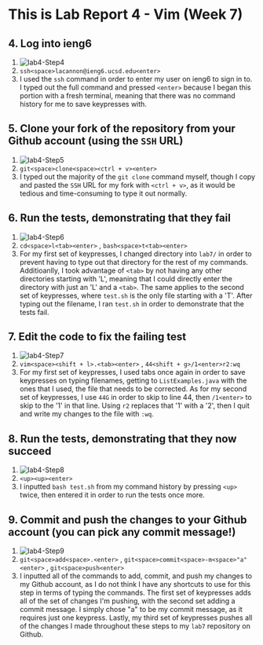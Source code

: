 # This is Lab Report 4 - Vim (Week 7)

## 4. Log into ieng6
1. ![lab4-Step4](https://github.com/clockuru/cse15l-lab-reports/assets/146829235/471731d8-25e8-429a-8ac3-a4e615e4163d)<br/>
2. `ssh<space>lacannon@ieng6.ucsd.edu<enter>`<br/>
3. I used the `ssh` command in order to enter my user on ieng6 to sign in to. I typed out the full command and pressed `<enter>` because I began this portion with a fresh terminal, meaning that there was no command history for me to save keypresses with.<br/>
## 5. Clone your fork of the repository from your Github account (using the `SSH` URL)
1. ![lab4-Step5](https://github.com/clockuru/cse15l-lab-reports/assets/146829235/9fa89e85-e91b-4dfb-8569-b7627b7a90d5)<br/>
2. `git<space>clone<space><ctrl + v><enter>`<br/>
3. I typed out the majority of the `git clone` command myself, though I copy and pasted the `SSH` URL for my fork with `<ctrl + v>`, as it would be tedious and time-consuming to type it out normally.<br/>
## 6. Run the tests, demonstrating that they fail
1. ![lab4-Step6](https://github.com/clockuru/cse15l-lab-reports/assets/146829235/428830b5-2935-4b01-819a-902b15583b87)<br/>
2. `cd<space>l<tab><enter>` , `bash<space>t<tab><enter>`<br/>
3. For my first set of keypresses, I changed directory into `lab7/` in order to prevent having to type out that directory for the rest of my commands. Additioanlly, I took advantage of `<tab>` by not having any other directories starting with 'L', meaning that I could directly enter the directory with just an 'L' and a `<tab>`. The same applies to the second set of keypresses, where `test.sh` is the only file starting with a 'T'. After typing out the filename, I ran `test.sh` in order to demonstrate that the tests fail.<br/>
## 7. Edit the code to fix the failing test
1. ![lab4-Step7](https://github.com/clockuru/cse15l-lab-reports/assets/146829235/47307231-197c-4443-bd98-204f49ee9f60)<br/>
2. `vim<space><shift + l>.<tab><enter>` , `44<shift + g>/1<enter>r2:wq`<br/>
3. For my first set of keypresses, I used tabs once again in order to save keypresses on typing filenames, getting to `ListExamples.java` with the ones that I used, the file that needs to be corrected. As for my second set of keypresses, I use `44G` in order to skip to line 44, then `/1<enter>` to skip to the '1' in that line. Using `r2` replaces that '1' with a '2', then I quit and write my changes to the file with `:wq`.<br/>
## 8. Run the tests, demonstrating that they now succeed
1. ![lab4-Step8](https://github.com/clockuru/cse15l-lab-reports/assets/146829235/0dc4c9b9-7770-476e-92dc-5c7a30e36539)<br/>
2. `<up><up><enter>`<br/>
3. I inputted `bash test.sh` from my command history by pressing `<up>` twice, then entered it in order to run the tests once more.<br/>
## 9. Commit and push the changes to your Github account (you can pick any commit message!)
1. ![lab4-Step9](https://github.com/clockuru/cse15l-lab-reports/assets/146829235/a7dc2e40-2f9c-483c-823e-3f505d3f80ee)<br/>
2. `git<space>add<space>.<enter>` , `git<space>commit<space>-m<space>"a"<enter>` , `git<space>push<enter>`<br/>
3. I inputted all of the commands to add, commit, and push my changes to my Github account, as I do not think I have any shortcuts to use for this step in terms of typing the commands. The first set of keypresses adds all of the set of changes I'm pushing, with the second set adding a commit message. I simply chose "a" to be my commit message, as it requires just one keypress. Lastly, my third set of keypresses pushes all of the changes I made throughout these steps to my `lab7` repository on Github.<br/>
